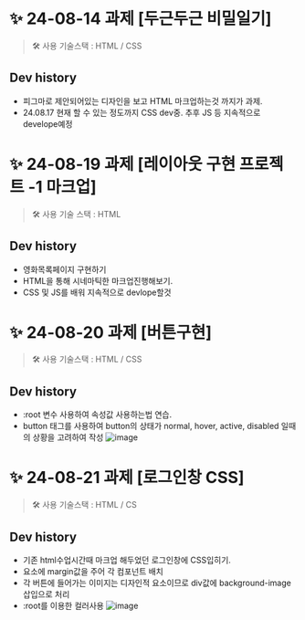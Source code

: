 # ✨ 24-08-14 과제 [두근두근 비밀일기]
> 🛠 사용 기술스택 : HTML / CSS
## Dev history
- 피그마로 제안되어있는 디자인을 보고 HTML 마크업하는것 까지가 과제.
- 24.08.17 현재 할 수 있는 정도까지 CSS dev중. 추후 JS 등 지속적으로 develope예정

# ✨ 24-08-19 과제 [레이아웃 구현 프로젝트 -1 마크업]
> 🛠 사용 기술 스택 : HTML
## Dev history
- 영화목록페이지 구현하기
- HTML을 통해 시네마틱한 마크업진행해보기.
- CSS 및 JS를 배워 지속적으로 devlope할것

# ✨ 24-08-20 과제 [버튼구현]
>  🛠 사용 기술스택 : HTML / CSS
## Dev history
- :root 변수 사용하여 속성값 사용하는법 연습.
- button 태그를 사용하여 button의 상태가 normal, hover, active, disabled 일때의 상황을 고려하여 작성
![image](https://github.com/user-attachments/assets/6defe061-f85a-43ac-b4ff-6acfa2478e18)


# ✨ 24-08-21 과제 [로그인창 CSS]
> 🛠 사용 기술스택 : HTML / CS
## Dev history
- 기존 html수업시간때 마크업 해두었던 로그인창에 CSS입히기.
- 요소에 margin값을 주어 각 컴포넌트 배치
- 각 버튼에 들어가는 이미지는 디자인적 요소이므로 div값에 background-image삽입으로 처리
- :root를 이용한 컬러사용
![image](https://github.com/user-attachments/assets/6d4d579a-aeb5-4b96-ab88-b0d164e1b857)
